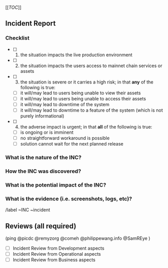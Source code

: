 [[_TOC_]]
## Incident Report

### Checklist
<!-- Before filing an incident report, if there are any doubt, follow the checklist to ensure you are in fact dealing with an incident: !-->

 - [ ] 1. the situation impacts the live production environment
 - [ ] 2. the situation impacts the users access to mainnet chain services or assets
 - [ ] 3. the situation is severe or it carries a high risk; in that **any** of the following is true:
   - [ ] it will/may lead to users being unable to view their assets
   - [ ] it will/may lead to users being unable to access their assets
   - [ ] it will/may lead to downtime of the system
   - [ ] it will/may lead to downtime to a feature of the system (which is not purely informational)
 - [ ] 4. the adverse impact is urgent; in that **all** of the following is true:
   - [ ] is ongoing or is imminent
   - [ ] no straightforward workaround is possible
   - [ ] solution cannot wait for the next planned release

<!-- If you can tick boxes 1, 2, 3, and 4--you have uncovered an Incident; otherwise, it may not be, please consult management or you may file it anyway if unsure. !-->

### What is the nature of the INC?
<!-- Which parts of the system where affected ? -->


### How the INC was discovered?


### What is the potential impact of the INC?


### What is the evidence (i.e. screenshots, logs, etc)?





<!-- METADATA for project management, please leave the following lines and edit as needed -->
/label ~INC ~incident  
<!-- Labels and default review status for gitlab Change management process, uncomment as needed -->
<!-- /label ~Change ~"CAB::to-review" ~"Change::Emergency" -->

## Reviews (all required)
 (ping  @picdc @remyzorg @comeh @philippewang.info @SamREye )
- [ ] Incident Review from Development aspects 
- [ ] Incident Review from Operational aspects 
- [ ] Incident Review from Business    aspects 
<!-- check the box [x], you may also add you @user handle at the end of the line -->
<!-- METADATA - end -->
